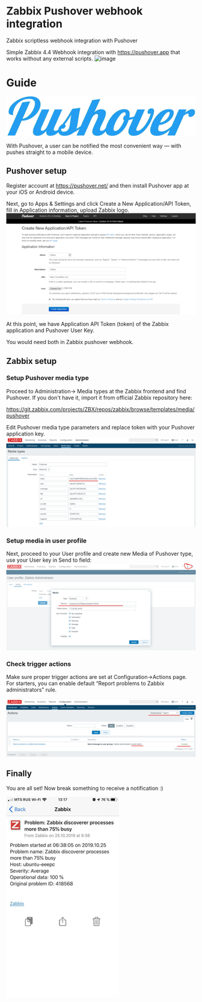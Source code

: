 # Zabbix Pushover webhook integration

Zabbix scriptless webhook integration with Pushover

Simple Zabbix 4.4 Webhook integration with https://pushover.app that works without any external scripts.
![image](https://user-images.githubusercontent.com/14870891/67862647-884a8600-fb33-11e9-942e-43c9a0fbf5f1.png)

# Guide

[![](images/tn/pushover_logo.png?raw=true)](images/pushover_logo.png)

With Pushover, a user can be notified the most convenient way — with pushes straight to a mobile device.

## Pushover setup

Register account at https://pushover.net/ and then install Pushover app at your iOS or Android device.

Next, go to Apps & Settings and click Create a New Application/API Token, fill in Application information, upload Zabbix logo.
[![](images/tn/pushover2.png?raw=true)](images/pushover2.png)


At this point, we have Application API Token (token) of the Zabbix application and Pushover User Key.

You would need both in Zabbix pushover webhook.

## Zabbix setup

### Setup Pushover media type

Proceed to Administration→ Media types at the Zabbix frontend and find Pushover. If you don't have it, import it from official Zabbix repository here:

https://git.zabbix.com/projects/ZBX/repos/zabbix/browse/templates/media/pushover

Edit Pushover media type parameters and replace token with your Pushover application key.
[![](images/tn/zabbix1.png?raw=true)](images/zabbix1.png)

### Setup media in user profile

Next, proceed to your User profile and create new Media of Pushover type, use your User key in Send to field:
[![](images/tn/zabbix2.png?raw=true)](images/zabbix2.png)

### Check trigger actions

Make sure proper trigger actions are set at Configuration→Actions page. For starters, you can enable default “Report problems to Zabbix administrators” rule.

[![](images/tn/zabbix3.png?raw=true)](images/zabbix3.png)

## Finally

You are all set! Now break something to receive a notification :)

[![](images/tn/pushoverapp1.png?raw=true)](images/pushoverapp1.png)
